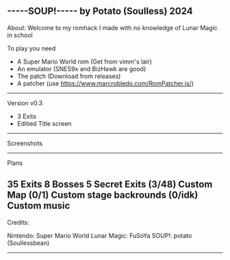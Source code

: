 -----SOUP!-----
by Potato (Soulless) 2024
---------------
About:
Welcome to my romhack I made with no knowledge of Lunar Magic in school

To play you need
- A Super Mario World rom (Get from vimm's lair)
- An emulator (SNES9x and BizHawk are good)
- The patch (Download from releases) 
- A patcher (use https://www.marcrobledo.com/RomPatcher.js/)
---------------

Version v0.3
- 3 Exits 
- Editied Title screen

---------------
Screenshots





---------------
Plans

35 Exits 8 Bosses 5 Secret Exits (3/48)
Custom Map (0/1)
Custom stage backrounds (0/idk)
Custom music 
---------------
Credits:

Nintendo: Super Mario World
Lunar Magic: FuSoYa
SOUP!: potato (Soullessbean)

--------------

